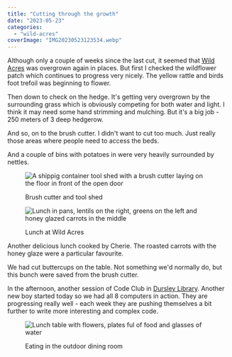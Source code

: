 ```yaml
---
title: "Cutting through the growth"
date: "2023-05-23"
categories: 
  - "wild-acres"
coverImage: "IMG20230523123534.webp"
---
```


Although only a couple of weeks since the last cut, it seemed that [Wild Acres](https://wildacres.org.uk/) was overgrown again in places. But first I checked the wildflower patch which continues to progress very nicely. The yellow rattle and birds foot trefoil was beginning to flower.

Then down to check on the hedge. It's getting very overgrown by the surrounding grass which is obviously competing for both water and light. I think it may need some hand strimming and mulching. But it's a big job - 250 meters of 3 deep hedgerow.

And so, on to the brush cutter. I didn't want to cut too much. Just really those areas where people need to access the beds.

And a couple of bins with potatoes in were very heavily surrounded by nettles.

<figure>

![A shippig container tool shed with a brush cutter laying on the floor in front of the open door](images/IMG20230523123542-1024x768.webp)

<figcaption>

Brush cutter and tool shed

</figcaption>

</figure>

<figure>

![Lunch in pans, lentils on the right, greens on the left and honey glazed carrots in the middle](images/IMG20230523130324-1024x552.webp)

<figcaption>

Lunch at Wild Acres

</figcaption>

</figure>

Another delicious lunch cooked by Cherie. The roasted carrots with the honey glaze were a particular favourite.

We had cut buttercups on the table. Not something we'd normally do, but this bunch were saved from the brush cutter.

In the afternoon, another session of Code Club in [Dursley Library](https://www.gloucestershire.gov.uk/libraries/library-locations-and-opening-hours/dursley-library/). Another new boy started today so we had all 8 computers in action. They are progressing really well - each week they are pushing themselves a bit further to write more interesting and complex code.

<figure>

![Lunch table with flowers, plates ful of food and glasses of water](images/IMG20230523130547-1024x685.webp)

<figcaption>

Eating in the outdoor dining room

</figcaption>

</figure>
